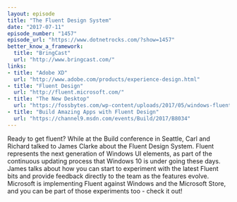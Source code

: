 ```yaml
---
layout: episode
title: "The Fluent Design System"
date: "2017-07-11"
episode_number: "1457"
episode_url: "https://www.dotnetrocks.com/?show=1457"
better_know_a_framework:
  title: "BringCast"
  url: "http://www.bringcast.com/"
links:
- title: "Adobe XD"
  url: "http://www.adobe.com/products/experience-design.html"
- title: "Fluent Design"
  url: "http://fluent.microsoft.com/"
- title: "The New Desktop"
  url: "https://fossbytes.com/wp-content/uploads/2017/05/windows-fluent-design-system-3.jpg"
- title: "Build Amazing Apps with Fluent Design"
  url: "https://channel9.msdn.com/events/Build/2017/B8034"
---
```


Ready to get fluent? While at the Build conference in Seattle, Carl and Richard talked to James Clarke about the Fluent Design System. Fluent represents the next generation of Windows UI elements, as part of the continuous updating process that Windows 10 is under going these days. James talks about how you can start to experiment with the latest Fluent bits and provide feedback directly to the team as the features evolve. Microsoft is implementing Fluent against Windows and the Microsoft Store, and you can be part of those experiments too - check it out!
